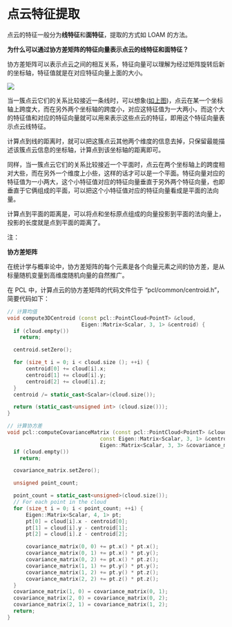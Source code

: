 # 点云特征提取

点云的特征一般分为**线特征**和**面特征**，提取的方式如 LOAM 的方法。



**为什么可以通过协方差矩阵的特征向量表示点云的线特征和面特征？**

协方差矩阵可以表示点云之间的相互关系，特征向量可以理解为经过矩阵旋转后新的坐标轴，特征值就是在对应特征向量上面的大小。

![](/images/特征向量.gif)

当一簇点云它们的关系比较接近一条线时，可以想象([如上图](https://blog.csdn.net/robinvista/article/details/104379087?spm=1001.2014.3001.5502))，点云在某一个坐标轴上跨度大，而在另外两个坐标轴的跨度小，对应这特征值为一大两小，而这个大的特征值和对应的特征向量就可以用来表示这些点云的特征，即用这个特征向量表示点云线特征。

计算点到线的距离时，就可以把这簇点云其他两个维度的信息去掉，只保留最能描述该簇点云信息的坐标轴，计算点到该坐标轴的距离即可。

同样，当一簇点云它们的关系比较接近一个平面时，点云在两个坐标轴上的跨度相对大些，而在另外一个维度上小些，这样的话才可以是一个平面。特征向量对应的特征值为一小两大，这个小特征值对应的特征向量垂直于另外两个特征向量，也即垂直于它俩组成的平面，可以把这个小特征值对应的特征向量看成是平面的法向量。

计算点到平面的距离是，可以将点和坐标原点组成的向量投影到平面的法向量上，投影的长度就是点到平面的距离了。



注：

**协方差矩阵**

在统计学与概率论中，协方差矩阵的每个元素是各个向量元素之间的协方差，是从标量随机变量到高维度随机向量的自然推广。

在 PCL 中，计算点云的协方差矩阵的代码文件位于 “pcl/common/centroid.h”，简要代码如下：

```cpp
// 计算均值
void compute3DCentroid (const pcl::PointCloud<PointT> &cloud, 
                        Eigen::Matrix<Scalar, 3, 1> &centroid) {
  if (cloud.empty())
    return;

  centroid.setZero();

  for (size_t i = 0; i < cloud.size (); ++i) {
      centroid[0] += cloud[i].x;
      centroid[1] += cloud[i].y;
      centroid[2] += cloud[i].z;
  }
  centroid /= static_cast<Scalar>(cloud.size());

  return (static_cast<unsigned int> (cloud.size()));
}

// 计算协方差
void pcl::computeCovarianceMatrix (const pcl::PointCloud<PointT> &cloud,
                              const Eigen::Matrix<Scalar, 3, 1> &centroid,
                              Eigen::Matrix<Scalar, 3, 3> &covariance_matrix) {
  if (cloud.empty())
    return;

  covariance_matrix.setZero();

  unsigned point_count;

  point_count = static_cast<unsigned>(cloud.size());
  // For each point in the cloud
  for (size_t i = 0; i < point_count; ++i) {
      Eigen::Matrix<Scalar, 4, 1> pt;
      pt[0] = cloud[i].x - centroid[0];
      pt[1] = cloud[i].y - centroid[1];
      pt[2] = cloud[i].z - centroid[2];

      covariance_matrix(0, 0) += pt.x() * pt.x();
      covariance_matrix(0, 1) += pt.x() * pt.y();
      covariance_matrix(0, 2) += pt.x() * pt.z();
      covariance_matrix(1, 1) += pt.y() * pt.y();
      covariance_matrix(1, 2) += pt.y() * pt.z();
      covariance_matrix(2, 2) += pt.z() * pt.z();
  }
  covariance_matrix(1, 0) = covariance_matrix(0, 1);
  covariance_matrix(2, 0) = covariance_matrix(0, 2);
  covariance_matrix(2, 1) = covariance_matrix(1, 2);
  return;
}
```

